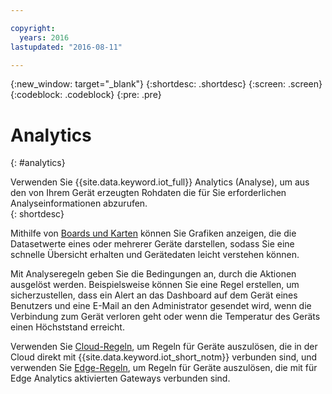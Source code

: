 ```yaml
---

copyright:
  years: 2016
lastupdated: "2016-08-11"

---
```


{:new_window: target="\_blank"}
{:shortdesc: .shortdesc}
{:screen: .screen}
{:codeblock: .codeblock}
{:pre: .pre}


# Analytics
{: #analytics}  

Verwenden Sie {{site.data.keyword.iot_full}} Analytics (Analyse), um aus den von Ihrem Gerät erzeugten Rohdaten die für Sie erforderlichen Analyseinformationen abzurufen.  
{: shortdesc}

Mithilfe von [Boards und Karten](data_visualization.html) können Sie Grafiken anzeigen, die die Datasetwerte eines oder mehrerer Geräte darstellen, sodass Sie eine schnelle Übersicht erhalten und Gerätedaten leicht verstehen können.

Mit Analyseregeln geben Sie die Bedingungen an, durch die Aktionen ausgelöst werden. Beispielsweise können Sie eine Regel erstellen, um sicherzustellen, dass ein Alert an das Dashboard auf dem Gerät eines Benutzers und eine E-Mail an den Administrator gesendet wird, wenn die Verbindung zum Gerät verloren geht oder wenn die Temperatur des Geräts einen Höchststand erreicht.

Verwenden Sie [Cloud-Regeln](cloud_analytics.html), um Regeln für Geräte auszulösen, die in der Cloud direkt mit {{site.data.keyword.iot_short_notm}} verbunden sind, und verwenden Sie [Edge-Regeln](edge_analytics.html), um Regeln für Geräte auszulösen, die mit für Edge Analytics aktivierten Gateways verbunden sind.
